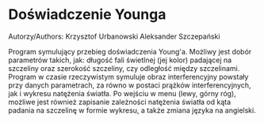 # Doświadczenie Younga
Autorzy/Authors:
Krzysztof Urbanowski
Aleksander Szczepański

Program symulujący przebieg doświadczenia Young'a. Możliwy jest dobór parametrów takich, jak: długość fali świetlnej (jej kolor) padającej na szczeliny oraz szerokość szczeliny, czy odległość między szczelinami.  Program w czasie rzeczywistym symuluje obraz interferencyjny powstały przy danych parametrach, za równo w postaci prążków interferencyjnych, jak i wykresu natężenia światła. Po wejściu w menu (lewy, górny róg), możliwe jest również zapisanie zależności natężenia światła od kąta padania na szczelinę w formie wykresu, a także zmiana języka na angielski.
